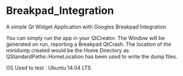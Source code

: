 # Breakpad_Integration
A simple Qt Widget Application with Googles Breakpad Integration

You can simply run the app in your QtCreator. The Window will be generated on run, reporting a Breakpad QtCrash.
The location of the minidump created would be the Home Directory as QStandardPaths::HomeLocation has been used to
write the dump files.

OS Used to test : Ubuntu 14.04 LTS
